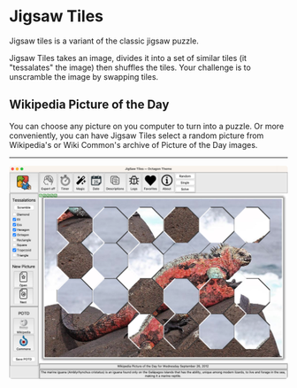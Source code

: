 # Jigsaw Tiles
Jigsaw tiles is a variant of the classic jigsaw puzzle.

Jigsaw Tiles takes an image, divides it into a set of similar tiles
(it "tessalates" the image) then shuffles the tiles. Your challenge is
to unscramble the image by swapping tiles.

## Wikipedia Picture of the Day
You can choose any picture on you computer to turn into a puzzle. Or more
conveniently, you can have Jigsaw Tiles select a random picture from
Wikipedia's or Wiki Common's archive of Picture of the Day images.

---

![Screenshot](https://raw.githubusercontent.com/kpvetter/jigsaw-tiles/refs/heads/main/screenshot.png)
